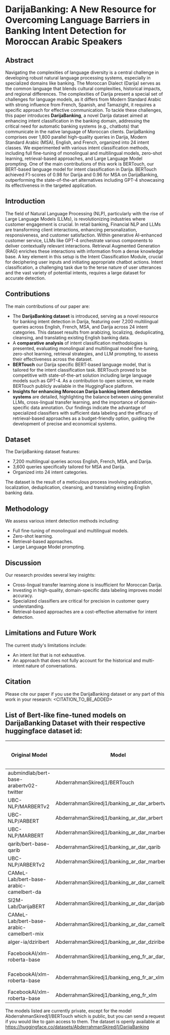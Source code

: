 # DarijaBanking: A New Resource for Overcoming Language Barriers in Banking Intent Detection for Moroccan Arabic Speakers

## Abstract
Navigating the complexities of language diversity is a central challenge in developing robust natural language processing systems, especially in specialized domains like banking. The Moroccan Dialect (Darija) serves as the common language that blends cultural complexities, historical impacts, and regional differences. The complexities of Darija present a special set of challenges for language models, as it differs from Modern Standard Arabic with strong influence from French, Spanish, and Tamazight, it requires a specific approach for effective communication. To tackle these challenges, this paper introduces **DarijaBanking**, a novel Darija dataset aimed at enhancing intent classification in the banking domain, addressing the critical need for automatic banking systems (e.g., chatbots) that communicate in the native language of Moroccan clients. DarijaBanking comprises over 1,800 parallel high-quality queries in Darija, Modern Standard Arabic (MSA), English, and French, organized into 24 intent classes. We experimented with various intent classification methods, including full fine-tuning of monolingual and multilingual models, zero-shot learning, retrieval-based approaches, and Large Language Model prompting. One of the main contributions of this work is BERTouch, our BERT-based language model for intent classification in Darija. BERTouch achieved F1-scores of 0.98 for Darija and 0.96 for MSA on DarijaBanking, outperforming the state-of-the-art alternatives including GPT-4 showcasing its effectiveness in the targeted application.

## Introduction
The field of Natural Language Processing (NLP), particularly with the rise of Large Language Models (LLMs), is revolutionizing industries where customer engagement is crucial. In retail banking, Financial NLP and LLMs are transforming client interactions, enhancing personalization, responsiveness, and customer satisfaction. Within generative AI-enhanced customer service, LLMs like GPT-4 orchestrate various components to deliver contextually relevant interactions. Retrieval Augmented Generation (RAG) enriches these interactions with information from a dense knowledge base. A key element in this setup is the Intent Classification Module, crucial for deciphering user inputs and initiating appropriate chatbot actions. Intent classification, a challenging task due to the terse nature of user utterances and the vast variety of potential intents, requires a large dataset for accurate detection.

## Contributions
The main contributions of our paper are:

- The **DarijaBanking dataset** is introduced, serving as a novel resource for banking intent detection in Darija, featuring over 7,200 multilingual queries across English, French, MSA, and Darija across 24 intent categories. This dataset results from arabizing, localizing, deduplicating, cleansing, and translating existing English banking data.
- A **comparative analysis** of intent classification methodologies is presented, evaluating monolingual and multilingual model fine-tuning, zero-shot learning, retrieval strategies, and LLM prompting, to assess their effectiveness across the dataset.
- **BERTouch** our Darija specific BERT-based language model, that is tailored for the intent classification task. BERTouch proved to be competitive with state-of-the-art solution including large language models such as GPT-4. As a contribution to open science, we made BERTouch publicly available in the HuggingFace platform.
- **Insights for enhancing Moroccan Darija banking intent detection systems** are detailed, highlighting the balance between using generalist LLMs, cross-lingual transfer learning, and the importance of domain-specific data annotation. Our findings indicate the advantage of specialized classifiers with sufficient data labeling and the efficacy of retrieval-based approaches as a budget-friendly option, guiding the development of precise and economical systems.
  
## Dataset
The DarijaBanking dataset features:

- 7,200 multilingual queries across English, French, MSA, and Darija.
- 3,600 queries specifically tailored for MSA and Darija.
- Organized into 24 intent categories.
  
The dataset is the result of a meticulous process involving arabization, localization, deduplication, cleansing, and translating existing English banking data.

## Methodology
We assess various intent detection methods including:

- Full fine-tuning of monolingual and multilingual models.
- Zero-shot learning.
- Retrieval-based approaches.
- Large Language Model prompting.

## Discussion
Our research provides several key insights:

- Cross-lingual transfer learning alone is insufficient for Moroccan Darija.
- Investing in high-quality, domain-specific data labeling improves model accuracy.
- Specialized classifiers are critical for precision in customer query understanding.
- Retrieval-based approaches are a cost-effective alternative for intent detection.

## Limitations and Future Work
The current study's limitations include:

- An intent list that is not exhaustive.
- An approach that does not fully account for the historical and multi-intent nature of conversations.

## Citation
Please cite our paper if you use the DarijaBanking dataset or any part of this work in your research:
<CITATION_TO_BE_ADDED>

## List of Bert-like fine-tuned models on DarijaBanking Dataset with their respective huggingface dataset id:


| Original Model                                 | Model                                                   | DarijaBanking Language Split Trained On |
|-----------------------------------------------|---------------------------------------------------------|-----------------------------------------|
| aubmindlab/bert-base-arabertv02-twitter       | AbderrahmanSkiredj1/BERTouch                            | Arabic, Darija                          |
| UBC-NLP/MARBERTv2                             | AbderrahmanSkiredj1/banking_ar_dar_arbertv2             | Arabic, Darija                          |
| UBC-NLP/ARBERT                                | AbderrahmanSkiredj1/banking_ar_dar_arbert               | Arabic, Darija                          |
| UBC-NLP/MARBERT                               | AbderrahmanSkiredj1/banking_ar_dar_marbert              | Arabic, Darija                          |
| qarib/bert-base-qarib                         | AbderrahmanSkiredj1/banking_ar_dar_qarib                | Arabic, Darija                          |
| UBC-NLP/ARBERTv2                              | AbderrahmanSkiredj1/banking_ar_dar_marbertv2            | Arabic, Darija                          |
| CAMeL-Lab/bert-base-arabic-camelbert-da       | AbderrahmanSkiredj1/banking_ar_dar_camelbert_da         | Arabic, Darija                          |
| SI2M-Lab/DarijaBERT                           | AbderrahmanSkiredj1/banking_ar_dar_darijabert           | Arabic, Darija                          |
| CAMeL-Lab/bert-base-arabic-camelbert-mix      | AbderrahmanSkiredj1/banking_ar_dar_camelbertmix         | Arabic, Darija                          |
| alger-ia/dziribert                            | AbderrahmanSkiredj1/banking_ar_dar_dziribert            | Arabic, Darija                          |
| FacebookAI/xlm-roberta-base                   | AbderrahmanSkiredj1/banking_eng_fr_ar_dar_xlm           | English, French, Arabic, Darija         |
| FacebookAI/xlm-roberta-base                   | AbderrahmanSkiredj1/banking_eng_fr_ar_xlm               | English, French, Arabic                 |
| FacebookAI/xlm-roberta-base                   | AbderrahmanSkiredj1/banking_eng_fr_xlm                  | English, French                         |

The models listed are currently private, except for the model AbderrahmanSkiredj1/BERTouch which is public, but you can send a request if you would like to gain access to them. The dataset is openly available at https://huggingface.co/datasets/AbderrahmanSkiredj1/DarijaBanking
